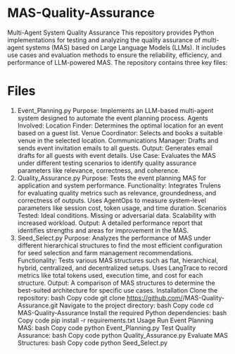 # MAS-Quality-Assurance
Multi-Agent System Quality Assurance
This repository provides Python implementations for testing and analyzing the quality assurance of multi-agent systems (MAS) based on Large Language Models (LLMs). It includes use cases and evaluation methods to ensure the reliability, efficiency, and performance of LLM-powered MAS. The repository contains three key files:

# Files
1. Event_Planning.py
Purpose: Implements an LLM-based multi-agent system designed to automate the event planning process.
Agents Involved:
Location Finder: Determines the optimal location for an event based on a guest list.
Venue Coordinator: Selects and books a suitable venue in the selected location.
Communications Manager: Drafts and sends event invitation emails to all guests.
Output: Generates email drafts for all guests with event details.
Use Case: Evaluates the MAS under different testing scenarios to identify quality assurance parameters like relevance, correctness, and coherence.
2. Quality_Assurance.py
Purpose: Tests the event planning MAS for application and system performance.
Functionality:
Integrates Trulens for evaluating quality metrics such as relevance, groundedness, and correctness of outputs.
Uses AgentOps to measure system-level parameters like session cost, token usage, and time duration.
Scenarios Tested:
Ideal conditions.
Missing or adversarial data.
Scalability with increased workload.
Output: A detailed performance report that identifies strengths and areas for improvement in the MAS.
3. Seed_Select.py
Purpose: Analyzes the performance of MAS under different hierarchical structures to find the most efficient configuration for seed selection and farm management recommendations.
Functionality:
Tests various MAS structures such as flat, hierarchical, hybrid, centralized, and decentralized setups.
Uses LangTrace to record metrics like total tokens used, execution time, and cost for each structure.
Output: A comparison of MAS structures to determine the best-suited architecture for specific use cases.
Installation
Clone the repository:
bash
Copy code
git clone https://github.com/<your-username>/MAS-Quality-Assurance.git
Navigate to the project directory:
bash
Copy code
cd MAS-Quality-Assurance
Install the required Python dependencies:
bash
Copy code
pip install -r requirements.txt
Usage
Run Event Planning MAS:
bash
Copy code
python Event_Planning.py
Test Quality Assurance:
bash
Copy code
python Quality_Assurance.py
Evaluate MAS Structures:
bash
Copy code
python Seed_Select.py
